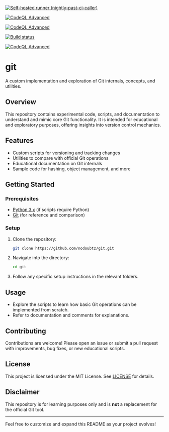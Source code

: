 [![Self-hosted runner (nightly-past-ci-caller)](https://github.com/nodoubtz/2lit-formers/actions/workflows/self-nightly-past-ci-caller.yml/badge.svg)](https://github.com/nodoubtz/2lit-formers/actions/workflows/self-nightly-past-ci-caller.yml)

[![CodeQL Advanced](https://github.com/nodoubtz/git/actions/workflows/codeql.yml/badge.svg)](https://github.com/nodoubtz/git/actions/workflows/codeql.yml)


[![CodeQL Advanced](https://github.com/nodoubtz/git/actions/workflows/codeql.yml/badge.svg)](https://github.com/nodoubtz/git/actions/workflows/codeql.yml)

[![Build status](https://github.com/git/git/workflows/CI/badge.svg)](https://github.com/git/git/actions?query=branch%3Amaster+event%3Apush)


[![CodeQL Advanced](https://github.com/nodoubtz/git/actions/workflows/codeql.yml/badge.svg)](https://github.com/nodoubtz/git/actions/workflows/codeql.yml)

# git

A custom implementation and exploration of Git internals, concepts, and utilities.

## Overview

This repository contains experimental code, scripts, and documentation to understand and mimic core Git functionality. It is intended for educational and exploratory purposes, offering insights into version control mechanics.

## Features

- Custom scripts for versioning and tracking changes
- Utilities to compare with official Git operations
- Educational documentation on Git internals
- Sample code for hashing, object management, and more

## Getting Started

### Prerequisites

- [Python 3.x](https://www.python.org/) (if scripts require Python)
- [Git](https://git-scm.com/) (for reference and comparison)

### Setup

1. Clone the repository:
   ```sh
   git clone https://github.com/nodoubtz/git.git
   ```
2. Navigate into the directory:
   ```sh
   cd git
   ```
3. Follow any specific setup instructions in the relevant folders.

## Usage

- Explore the scripts to learn how basic Git operations can be implemented from scratch.
- Refer to documentation and comments for explanations.

## Contributing

Contributions are welcome! Please open an issue or submit a pull request with improvements, bug fixes, or new educational scripts.

## License

This project is licensed under the MIT License. See [LICENSE](LICENSE) for details.

## Disclaimer

This repository is for learning purposes only and is **not** a replacement for the official Git tool.

---

Feel free to customize and expand this README as your project evolves!
